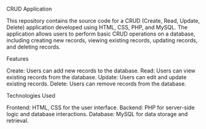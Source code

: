 CRUD Application

This repository contains the source code for a CRUD (Create, Read, Update, Delete) application developed using HTML, CSS, PHP, and MySQL. The application allows users to perform basic CRUD operations on a database, including creating new records, viewing existing records, updating records, and deleting records.

Features

Create: Users can add new records to the database.
Read: Users can view existing records from the database.
Update: Users can edit and update existing records.
Delete: Users can remove records from the database.


Technologies Used

Frontend: HTML, CSS for the user interface.
Backend: PHP for server-side logic and database interactions.
Database: MySQL for data storage and retrieval.

